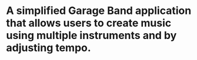 # A simplified Garage Band application that allows users to create music using multiple instruments and by adjusting tempo.  

